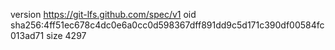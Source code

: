 version https://git-lfs.github.com/spec/v1
oid sha256:4ff51ec678c4dc0e6a0cc0d598367dff891dd9c5d171c390df00584fc013ad71
size 4297
